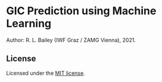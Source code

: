 # GIC Prediction using Machine Learning


Author: R. L. Bailey (IWF Graz / ZAMG Vienna), 2021.

## License

Licensed under the [MIT license](https://github.com/bairaelyn/ambsowi-ml/blob/master/LICENSE).
